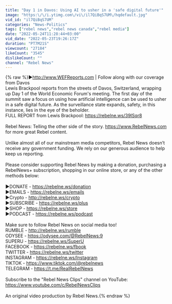 ```yaml
---
title: "Day 1 in Davos: Using AI to usher in a 'safe digital future'"
image: "https:\/\/i.ytimg.com\/vi\/il7QiBqS7UM\/hqdefault.jpg"
vid_id: "il7QiBqS7UM"
categories: "News-Politics"
tags: ["rebel news","rebel news canada","rebel media"]
date: "2022-05-24T11:28:44+03:00"
vid_date: "2022-05-23T19:26:17Z"
duration: "PT7M21S"
viewcount: "27184"
likeCount: "3545"
dislikeCount: ""
channel: "Rebel News"
---
```

{% raw %}►<a rel="nofollow" target="blank" href="http://www.WEFReports.com">http://www.WEFReports.com</a> | Follow along with our coverage from Davos<br />Lewis Brackpool reports from the streets of Davos, Switzerland, wrapping up Day 1 of the World Economic Forum's meeting. The first day of the summit saw a focus on using how artificial intelligence can be used to usher in a safe digital future. As the surveillance state expands, safety, in this instance, lies in the eye of the beholder.<br />FULL REPORT from Lewis Brackpool: <a rel="nofollow" target="blank" href="https://rebelne.ws/39ISqr8">https://rebelne.ws/39ISqr8</a><br /><br />Rebel News: Telling the other side of the story. <a rel="nofollow" target="blank" href="https://www.RebelNews.com">https://www.RebelNews.com</a> for more great Rebel content. <br /><br />Unlike almost all of our mainstream media competitors, Rebel News doesn’t receive any government funding. We rely on our generous audience to help keep us reporting.<br /><br />Please consider supporting Rebel News by making a donation, purchasing a RebelNews+ subscription, shopping in our online store, or any of the other methods below: <br /><br />►DONATE - <a rel="nofollow" target="blank" href="https://rebelne.ws/donation">https://rebelne.ws/donation</a><br />►EMAILS - <a rel="nofollow" target="blank" href="https://rebelne.ws/emails">https://rebelne.ws/emails</a><br />►Crypto - <a rel="nofollow" target="blank" href="http://rebelne.ws/crypto">http://rebelne.ws/crypto</a><br />►SUBSCRIBE - <a rel="nofollow" target="blank" href="https://rebelne.ws/plus">https://rebelne.ws/plus</a><br />►SHOP - <a rel="nofollow" target="blank" href="https://rebelne.ws/store">https://rebelne.ws/store</a><br />►PODCAST - <a rel="nofollow" target="blank" href="https://rebelne.ws/podcast">https://rebelne.ws/podcast</a><br /><br />Make sure to follow Rebel News on social media too! <br />RUMBLE - <a rel="nofollow" target="blank" href="http://rebelne.ws/rumble">http://rebelne.ws/rumble</a><br />ODYSEE - <a rel="nofollow" target="blank" href="https://odysee.com/@RebelNews:9">https://odysee.com/@RebelNews:9</a><br />SUPERU - <a rel="nofollow" target="blank" href="https://rebelne.ws/SuperU">https://rebelne.ws/SuperU</a><br />FACEBOOK - <a rel="nofollow" target="blank" href="https://rebelne.ws/fbook">https://rebelne.ws/fbook</a><br />TWITTER - <a rel="nofollow" target="blank" href="https://rebelne.ws/twitter">https://rebelne.ws/twitter</a><br />INSTAGRAM - <a rel="nofollow" target="blank" href="https://rebelne.ws/Instagram">https://rebelne.ws/Instagram</a><br />TIKTOK - <a rel="nofollow" target="blank" href="https://www.tiktok.com/@rebelnews">https://www.tiktok.com/@rebelnews</a><br />TELEGRAM - <a rel="nofollow" target="blank" href="https://t.me/RealRebelNews">https://t.me/RealRebelNews</a><br /><br />Subscribe to the &quot;Rebel News Clips&quot; channel on YouTube: <a rel="nofollow" target="blank" href="https://www.youtube.com/c/RebelNewsClips">https://www.youtube.com/c/RebelNewsClips</a><br /><br />An original video production by Rebel News.{% endraw %}
